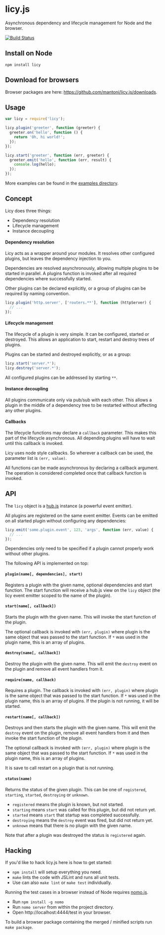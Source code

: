 # licy.js

Asynchronous dependency and lifecycle management for Node and the browser.

[![Build Status](https://secure.travis-ci.org/mantoni/licy.js.png?branch=master)](http://travis-ci.org/mantoni/licy.js)

## Install on Node

```
npm install licy
```

## Download for browsers

Browser packages are here: https://github.com/mantoni/licy.js/downloads.

## Usage

```js
var licy = require('licy');

licy.plugin('greeter', function (greeter) {
  greeter.on('hello', function () {
    return 'Oh, hi world!';
  });
});

licy.start('greeter', function (err, greeter) {
  greeter.emit('hello', function (err, result) {
    console.log(hello);
  });
});
```

More examples can be found in the [examples directory](https://github.com/mantoni/licy.js/tree/master/examples).


## Concept

Licy does three things:

 - Dependency resolution
 - Lifecycle management
 - Instance decoupling

#### Dependency resolution

Licy acts as a wrapper around your modules. It resolves other configured plugins, but leaves the dependency injection to you.

Dependencies are resolved asynchronously, allowing multiple plugins to be started in parallel.
A plugins function is invoked after all required dependencies where successfully started.

Other plugins can be declared explicitly, or a group of plugins can be required by naming convention.

```js
licy.plugin('http.server', ['routers.**'], function (httpServer) {
  // ...
});
```

#### Lifecycle management

The lifecycle of a plugin is very simple. It can be configured, started or destroyed.
This allows an application to start, restart and destroy trees of plugins.

Plugins can be started and destroyed explicitly, or as a group:

```js
licy.start('server.*');
licy.destroy('server.*');
```

All configured plugins can be addressed by starting `**`.

#### Instance decoupling

All plugins communicate only via pub/sub with each other. This allows a plugin in the middle of a dependency tree to be restarted without affecting any other plugins.

#### Callbacks

The lifecycle functions may declare a `callback` parameter. This makes this part of the lifecycle asynchronous.
All depending plugins will have to wait until this callback is invoked.

Licy uses node style callbacks. So wherever a callback can be used, the parameter list is `(err, value)`.

All functions can be made asynchronous by declaring a callback argument. The operation is considered completed once that callback function is invoked.

## API

The `licy` object is a [hub.js](http://mantoni.github.com/hub.js/) instance (a powerful event emitter).

All plugins are registered on the same event emitter. Events can be emitted on all started plugin without configuring any dependencies:

```js
licy.emit('some.plugin.event', 123, 'args', function (err, value) {
  // ...
});
```

Dependencies only need to be specified if a plugin cannot properly work without other plugins.

The following API is implemented on top:

#### `plugin(name[, dependencies], start)`
Registers a plugin with the given name, optional dependencies and start function. The start function will receive a hub.js view on the `licy` object (the licy event emitter scoped to the name of the plugin).

#### `start(name[, callback])`
Starts the plugin with the given name. This will invoke the start function of the plugin.

The optional callback is invoked with `(err, plugin)` where plugin is the same object that was passed to the start function. If `*` was used in the plugin name, this is an array of plugins.

#### `destroy(name[, callback])`
Destroy the plugin with the given name. This will emit the `destroy` event on the plugin and remove all event handlers from it.

#### `require(name, callback)`
Requires a plugin. The callback is invoked with `(err, plugin)` where plugin is the same object that was passed to the start function. If `*` was used in the plugin name, this is an array of plugins.
If the plugin is not running, it will be started.

#### `restart(name[, callback])`
Destroys and then starts the plugin with the given name. This will emit the `destroy` event on the plugin, remove all event handlers from it and then invoke the start function of the plugin.

The optional callback is invoked with `(err, plugin)` where plugin is the same object that was passed to the start function. If `*` was used in the plugin name, this is an array of plugins.

It is save to call restart on a plugin that is not running.

#### `status(name)`
Returns the status of the given plugin. This can be one of `registered`, `starting`, `started`, `destroying` or `unknown`.

 - `registered` means the plugin is known, but not started.
 - `starting` means `start` was called for this plugin, but did not return yet.
 - `started` means `start` that startup was completed successfully.
 - `destroying` means the `destroy` event was fired, but did not return yet.
 - `unknown` means that there is no plugin with the given name.

Note that after a plugin was destroyed the status is `registered` again.


## Hacking

If you'd like to hack licy.js here is how to get started:

 - `npm install` will setup everything you need.
 - `make` lints the code with JSLint and runs all unit tests.
 - Use can also `make lint` or `make test` individually.

Running the test cases in a browser instead of Node requires [nomo.js](https://github.com/mantoni/nomo.js).

 - Run `npm install -g nomo`
 - Run `nomo server` from within the project directory.
 - Open http://localhost:4444/test in your browser.

To build a browser package containing the merged / minified scripts run `make package`.
